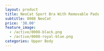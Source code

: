 ```yaml
---
layout: product
title: NeoCat Sport Bra With Removable Pads
subtitle: 0008 NeoCat 
price: '38.00'
feature_image:
  - /active/0008-black.png
  - /active/0008-royal-blue.png
categories: Upper Body
---
```


